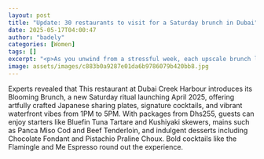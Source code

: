 ```yaml
---
layout: post
title: "Update: 30 restaurants to visit for a Saturday brunch in Dubai"
date: 2025-05-17T04:00:47
author: "badely"
categories: [Women]
tags: []
excerpt: "<p>As you unwind from a stressful week, each upscale brunch located around Dubai is sure to let you relax. While you get your money’s worth with a spe"
image: assets/images/c883b0a9287e01da6b9786079b420bb8.jpg
---
```


Experts revealed that This restaurant at Dubai Creek Harbour introduces its Blooming Brunch, a new Saturday ritual launching April 2025, offering artfully crafted Japanese sharing plates, signature cocktails, and vibrant waterfront vibes from 1PM to 5PM. With packages from Dhs255, guests can enjoy starters like Bluefin Tuna Tartare and Kushiyaki skewers, mains such as Panca Miso Cod and Beef Tenderloin, and indulgent desserts including Chocolate Fondant and Pistachio Praline Choux. Bold cocktails like the Flamingle and Me Espresso round out the experience.

